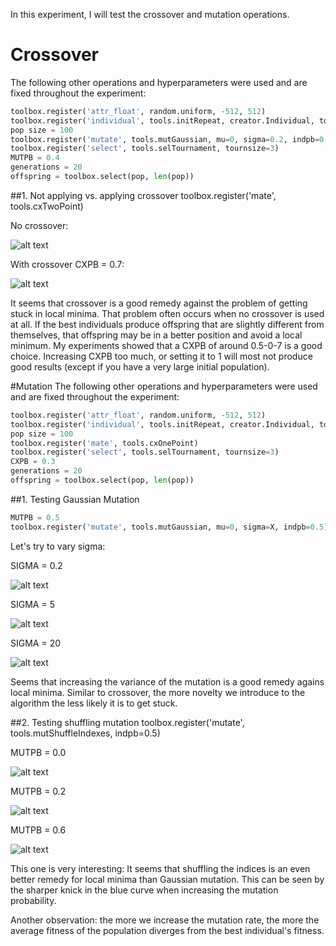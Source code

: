 In this experiment, I will test the crossover and mutation operations.

# Crossover
The following other operations and hyperparameters were used and are fixed throughout the experiment:
```python
toolbox.register('attr_float', random.uniform, -512, 512)
toolbox.register('individual', tools.initRepeat, creator.Individual, toolbox.attr_float, 2)
pop size = 100
toolbox.register('mutate', tools.mutGaussian, mu=0, sigma=0.2, indpb=0.2)
toolbox.register('select', tools.selTournament, tournsize=3)
MUTPB = 0.4
generations = 20
offspring = toolbox.select(pop, len(pop))
```

##1. Not applying vs. applying crossover
toolbox.register('mate', tools.cxTwoPoint)

No crossover:

![alt text](Figure_1.png)

With crossover CXPB = 0.7:

![alt text](Figure_2.png)

It seems that crossover is a good remedy against the problem of getting stuck in local minima.
That problem often occurs when no crossover is used at all. If the best individuals produce offspring 
that are slightly different from themselves, that offspring may be in a better position and avoid a 
local minimum. My experiments showed that a CXPB of around 0.5-0-7 is a good choice. Increasing CXPB 
too much, or setting it to 1 will most not produce good results (except if you have a very large initial 
population).

#Mutation
The following other operations and hyperparameters were used and are fixed throughout the experiment:
```python
toolbox.register('attr_float', random.uniform, -512, 512)
toolbox.register('individual', tools.initRepeat, creator.Individual, toolbox.attr_float, 2)
pop size = 100
toolbox.register('mate', tools.cxOnePoint)
toolbox.register('select', tools.selTournament, tournsize=3)
CXPB = 0.3
generations = 20
offspring = toolbox.select(pop, len(pop))
```
##1. Testing Gaussian Mutation
```python
MUTPB = 0.5
toolbox.register('mutate', tools.mutGaussian, mu=0, sigma=X, indpb=0.5)
```
Let's try to vary sigma:

SIGMA = 0.2

![alt text](Figure_3.png)

SIGMA = 5

![alt text](Figure_4.png)

SIGMA = 20

![alt text](Figure_5.png)

Seems that increasing the variance of the mutation is a good remedy agains local minima. Similar
to crossover, the more novelty we introduce to the algorithm the less likely it is to get stuck.

##2. Testing shuffling mutation
toolbox.register('mutate', tools.mutShuffleIndexes, indpb=0.5)

MUTPB = 0.0

![alt text](Figure_6.png)

MUTPB = 0.2

![alt text](Figure_7.png)

MUTPB = 0.6

![alt text](Figure_8.png)

This one is very interesting: It seems that shuffling the indices is an even better remedy for local minima
than Gaussian mutation. This can be seen by the sharper knick in the blue curve when increasing the mutation
probability. 

Another observation: the more we increase the mutation rate, the more the average fitness of the population 
diverges from the best individual's fitness.


